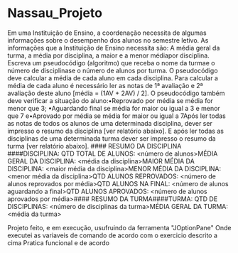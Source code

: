 # Nassau_Projeto

Em  uma   Instituição   de   Ensino,   a   coordenação   necessita   de algumas  informações  sobre  o  desempenho  dos  alunos  no  semestre letivo. As informações que a Instituição de Ensino necessita são: A média geral  da  turma,  a  média  por  disciplina,  a  maior  e  a  menor  médiapor disciplina. Escreva  um  pseudocódigo  (algoritmo)  que  receba  o nome  da turmae o número de disciplinase o número de alunos por turma. O pseudocódigo deve calcular a média de cada aluno em cada disciplina. Para  calcular  a  média  de  cada  aluno  é  necessário  ler  as  notas  de  1ª avaliação e 2ª avaliação deste aluno [média = (1AV + 2AV) / 2]. O pseudocódigo também deve verificar a situação do aluno:•Reprovado por média se média for menor que 3; •Aguardando final se média for maior ou igual a 3 e menor que 7 e•Aprovado por média se média for maior ou igual a 7Após  ler  todas  as  notas  de  todos  os  alunos  de  uma  determinada disciplina,  dever  ser  impresso  o  resumo  da  disciplina  [ver  relatório abaixo]. E após ler todas as disciplinas de uma determinada turma dever ser impresso o resumo da turma [ver relatório abaixo].  #### RESUMO DA DISCIPLINA ####DISCIPLINA: <nome da disciplina>QTD TOTAL DE ALUNOS: <número de alunos>MÉDIA GERAL DA DISCIPLINA: <média da disciplina>MAIOR MÉDIA DA DISCIPLINA: <maior média da disciplina>MENOR MÉDIA DA DISCIPLINA: <menor média da disciplina>QTD ALUNOS REPROVADOS: <número de alunos reprovados por média>QTD ALUNOS NA FINAL: <número de alunos aguardando a final>QTD ALUNOS APROVADOS: <número de alunos aprovados por média>#### RESUMO DA TURMA####TURMA: <nome da turma>QTD DE DISCIPLINAS: <número de disciplinas da turma>MÉDIA GERAL DA TURMA: <média da turma>


Projeto feito, e em execução, usufruindo da ferramenta "JOptionPane"
Onde executei as variaveis de comando de acordo com o exercicio descrito a cima
Pratica funcional e de acordo
